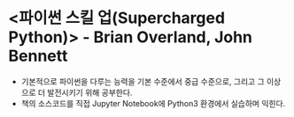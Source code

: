 # <파이썬 스킬 업(Supercharged Python)> - Brian Overland, John Bennett
- 기본적으로 파이썬을 다루는 능력을 기본 수준에서 중급 수준으로, 그리고 그 이상으로 더 발전시키기 위해 공부한다.
- 책의 소스코드를 직접 Jupyter Notebook에 Python3 환경에서 실습하며 익힌다.
